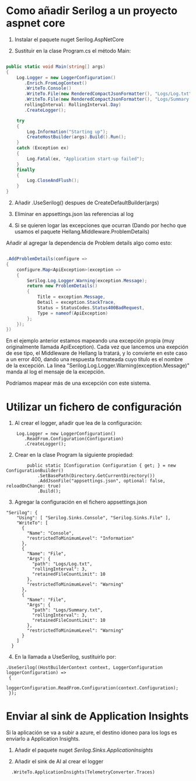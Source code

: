 # Como añadir Serilog a un proyecto aspnet core

1. Instalar el paquete nuget Serilog.AspNetCore

2. Sustituir en la clase Program.cs el método Main:

````csharp

public static void Main(string[] args)
{
    Log.Logger = new LoggerConfiguration()
       .Enrich.FromLogContext()
       .WriteTo.Console()
       .WriteTo.File(new RenderedCompactJsonFormatter(), "Logs/Log.txt", rollingInterval: RollingInterval.Day)
       .WriteTo.File(new RenderedCompactJsonFormatter(), "Logs/Summary.txt", restrictedToMinimumLevel: Serilog.Events.LogEventLevel.Warning,
       rollingInterval: RollingInterval.Day)
       .CreateLogger();

    try
    {
        Log.Information("Starting up");
        CreateHostBuilder(args).Build().Run();
    }
    catch (Exception ex)
    {
        Log.Fatal(ex, "Application start-up failed");
    }
    finally
    {
        Log.CloseAndFlush();
    }
}

````

2. Añadir .UseSerilog() despues de CreateDefaultBuilder(args)

3. Eliminar en appsettings.json las referencias al log

4. Si se quieren logar las excepciones que ocurran (Dando por hecho que usamos el paquete Hellang.Middleware.ProblemDetails)

Añadir al agregar la dependencia de Problem details algo como esto:

````csharp

.AddProblemDetails(configure =>
{
    configure.Map<ApiException>(exception =>
    {
        Serilog.Log.Logger.Warning(exception.Message);
        return new ProblemDetails()
        {
            Title = exception.Message,
            Detail = exception.StackTrace,
            Status = StatusCodes.Status400BadRequest,
            Type = nameof(ApiException)
        };
    });
})
````

En el ejemplo anterior estamos mapeando una excepción propia (muy originalmente llamada ApiException). Cada vez que lancemos una exepción de ese tipo, el Middleware de Hellang la tratará, y lo convierte en este caso a un error 400, dando una respuesta formateada cuyo título es el nombre de la excepción.
La linea "Serilog.Log.Logger.Warning(exception.Message)" manda al log el mensaje de la excepción.

Podríamos mapear más de una excepción con este sistema.

# Utilizar un fichero de configuración

1. Al crear el logger, añadir que lea de la configuración:

````
    Log.Logger = new LoggerConfiguration()
       .ReadFrom.Configuration(Configuration)
       .CreateLogger();
````

2. Crear en la clase Program la siguiente propiedad:
````
        public static IConfiguration Configuration { get; } = new ConfigurationBuilder()
            .SetBasePath(Directory.GetCurrentDirectory())
            .AddJsonFile("appsettings.json", optional: false, reloadOnChange: true)
            .Build();
````

3. Agregar la configuración en el fichero appsettings.json
````
"Serilog": {
    "Using": [ "Serilog.Sinks.Console", "Serilog.Sinks.File" ],
    "WriteTo": [
      {
        "Name": "Console",
        "restrictedToMinimumLevel": "Information"
      },
      {
        "Name": "File",
        "Args": {
          "path": "Logs/Log.txt",
          "rollingInterval": 3,
          "retainedFileCountLimit": 10
        },
        "restrictedToMinimumLevel": "Warning"
      },
      {
        "Name": "File",
        "Args": {
          "path": "Logs/Summary.txt",
          "rollingInterval": 3,
          "retainedFileCountLimit": 10
        },
        "restrictedToMinimumLevel": "Warning"
      }
    ]
  }
````

4. En la llamada a UseSerilog, sustituirlo por:
````
.UseSerilog((HostBuilderContext context, LoggerConfiguration loggerConfiguration) =>
 {
     loggerConfiguration.ReadFrom.Configuration(context.Configuration);
 });
````

# Enviar al sink de Application Insights

Si la aplicación se va a subir a azure, el destino idoneo para los logs es enviarlo a Application Insights.

1. Añadir el paquete nuget *Serilog.Sinks.ApplicationInsights*

2. Añadir el sink de AI al crear el logger

````
  .WriteTo.ApplicationInsights(TelemetryConverter.Traces)
````

